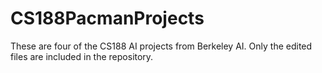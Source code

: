 # CS188PacmanProjects
These are four of the CS188 AI projects from Berkeley AI. Only the edited files are included in the repository.
